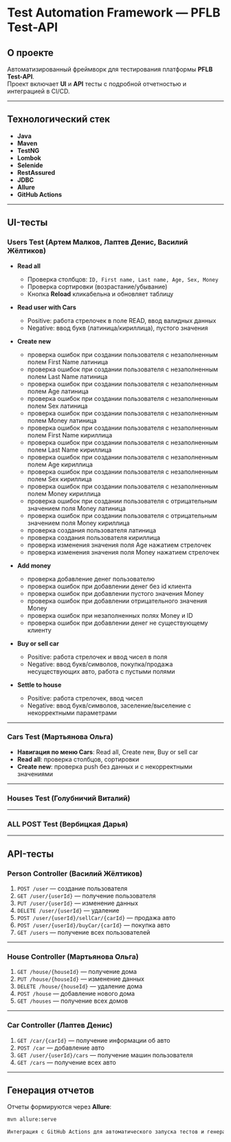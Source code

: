 # Test Automation Framework — PFLB Test-API

## О проекте
Автоматизированный фреймворк для тестирования платформы **PFLB Test-API**.  
Проект включает **UI** и **API** тесты с подробной отчетностью и интеграцией в CI/CD.

---

## Технологический стек
- **Java**
- **Maven**
- **TestNG**
- **Lombok**
- **Selenide**
- **RestAssured**
- **JDBC**
- **Allure**
- **GitHub Actions**

---

## UI-тесты

### Users Test (Артем Малков, Лаптев Денис, Василий Жёлтиков)
- **Read all**
   - Проверка столбцов: `ID, First name, Last name, Age, Sex, Money`
   - Проверка сортировки (возрастание/убывание)
   - Кнопка **Reload** кликабельна и обновляет таблицу

- **Read user with Cars**
   - Positive: работа стрелочек в поле READ, ввод валидных данных
   - Negative: ввод букв (латиница/кириллица), пустого значения

- **Create new**
   - проверка ошибок при создании пользователя с незаполненным полем  First Name латиница 
   - проверка ошибок при создании пользователя с незаполненным полем  Last Name латиница
   - проверка ошибок при создании пользователя с незаполненным полем  Age латиница 
   - проверка ошибок при создании пользователя с незаполненным полем  Sex латиница 
   - проверка ошибок при создании пользователя с незаполненным полем  Money латиница 
   - проверка ошибок при создании пользователя с незаполненным полем  First Name кириллица 
   - проверка ошибок при создании пользователя с незаполненным полем  Last Name кириллица 
   - проверка ошибок при создании пользователя с незаполненным полем  Age кириллица 
   - проверка ошибок при создании пользователя с незаполненным полем  Sex кириллица 
   - проверка ошибок при создании пользователя с незаполненным полем  Money кириллица
   - проверка ошибок при создании пользователя с отрицательным значением поля  Money латиница
   - проверка ошибок при создании пользователя с отрицательным значением поля  Money кириллица
   - проверка создания пользователя латиница
   - проверка создания пользователя кириллица
   - проверка изменения значения поля Age нажатием стрелочек 
   - проверка изменения значения поля Money нажатием стрелочек

- **Add money**
   - проверка добавление денег пользователю
   - проверка ошибок при добавлении денег без id клиента 
   - проверка ошибок при добавлении  пустого значения  Money 
   - проверка ошибок при добавлении  отрицательного  значения  Money 
   - проверка ошибок при незаполненных полях Money и ID 
   - проверка ошибок при добавлении денег не существующему клиенту

- **Buy or sell car**
   - Positive: работа стрелочек и ввод чисел в поля
   - Negative: ввод букв/символов, покупка/продажа несуществующих авто, работа с пустыми полями

- **Settle to house**
   - Positive: работа стрелочек, ввод чисел
   - Negative: ввод букв/символов, заселение/выселение с некорректными параметрами

---

### Cars Test (Мартьянова Ольга)
- **Навигация по меню Cars**: Read all, Create new, Buy or sell car
- **Read all**: проверка столбцов, сортировки
- **Create new**: проверка push без данных и с некорректными значениями

---

### Houses Test (Голубничий Виталий)

---

### ALL POST Test (Вербицкая Дарья)

---

## API-тесты

### Person Controller (Василий Жёлтиков)
1. `POST /user` — создание пользователя
2. `GET /user/{userId}` — получение пользователя
3. `PUT /user/{userId}` — изменение данных
4. `DELETE /user/{userId}` — удаление
5. `POST /user/{userId}/sellCar/{carId}` — продажа авто
6. `POST /user/{userId}/buyCar/{carId}` — покупка авто
7. `GET /users` — получение всех пользователей

---

### House Controller (Мартьянова Ольга)
1. `GET /house/{houseId}` — получение дома
2. `PUT /house/{houseId}` — изменение данных
3. `DELETE /house/{houseId}` — удаление дома
4. `POST /house` — добавление нового дома
5. `GET /houses` — получение всех домов

---

### Car Controller (Лаптев Денис)
1. `GET /car/{carId}` — получение информации об авто
2. `POST /car` — добавление авто
3. `GET /user/{userId}/cars` — получение машин пользователя
4. `GET /cars` — получение всех авто

---

## Генерация отчетов
Отчеты формируются через **Allure**:
```bash
mvn allure:serve

Интеграция с GitHub Actions для автоматического запуска тестов и генерации отчето